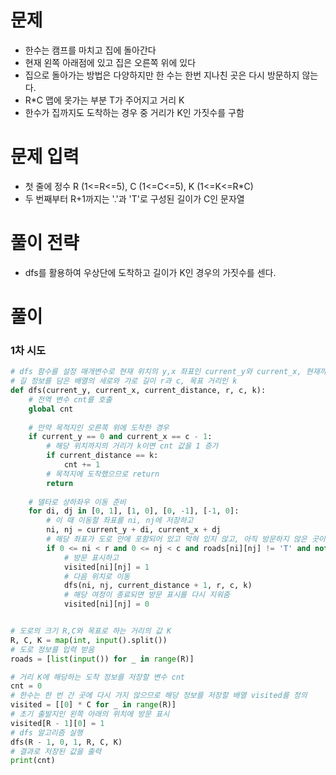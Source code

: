# 문제
* 한수는 캠프를 마치고 집에 돌아간다
* 현재 왼쪽 아래점에 있고 집은 오른쪽 위에 있다
* 집으로 돌아가는 방법은 다양하지만 한 수는 한번 지나친 곳은 다시 방문하지 않는다.
* R*C 맵에 못가는 부분 T가 주어지고 거리 K
* 한수가 집까지도 도착하는 경우 중 거리가 K인 가짓수를 구함
# 문제 입력
* 첫 줄에 정수 R (1<=R<=5), C (1<=C<=5), K (1<=K<=R*C)
* 두 번째부터 R+1까지는 '.'과 'T'로 구성된 길이가 C인 문자열
# 풀이 전략
* dfs를 활용하여 우상단에 도착하고 길이가 K인 경우의 가짓수를 센다.
# 풀이
### 1차 시도
```python
# dfs 함수를 설정 매개변수로 현재 위치의 y,x 좌표인 current_y와 current_x, 현재까지의 거리 current_distance
# 길 정보를 담은 배열의 세로와 가로 길이 r과 c, 목표 거리인 k
def dfs(current_y, current_x, current_distance, r, c, k):
    # 전역 변수 cnt를 호출
    global cnt
    
    # 만약 목적지인 오른쪽 위에 도착한 경우
    if current_y == 0 and current_x == c - 1:
        # 해당 위치까지의 거리가 k이면 cnt 값을 1 증가
        if current_distance == k:
            cnt += 1
        # 목적지에 도착했으므로 return
        return
    
    # 델타로 상하좌우 이동 준비
    for di, dj in [0, 1], [1, 0], [0, -1], [-1, 0]:
        # 이 때 이동할 좌표를 ni, nj에 저장하고
        ni, nj = current_y + di, current_x + dj
        # 해당 좌표가 도로 안에 포함되어 있고 막혀 있지 않고, 아직 방문하지 않은 곳이라면
        if 0 <= ni < r and 0 <= nj < c and roads[ni][nj] != 'T' and not visited[ni][nj]:
            # 방문 표시하고
            visited[ni][nj] = 1
            # 다음 위치로 이동
            dfs(ni, nj, current_distance + 1, r, c, k)
            # 해당 여정이 종료되면 방문 표시를 다시 지워줌
            visited[ni][nj] = 0


# 도로의 크기 R,C와 목표로 하는 거리의 값 K
R, C, K = map(int, input().split())
# 도로 정보를 입력 받음
roads = [list(input()) for _ in range(R)]

# 거리 K에 해당하는 도착 정보를 저장할 변수 cnt
cnt = 0
# 한수는 한 번 간 곳에 다시 가지 않으므로 해당 정보를 저장할 배열 visited를 정의
visited = [[0] * C for _ in range(R)]
# 초기 출발지인 왼쪽 아래의 위치에 방문 표시
visited[R - 1][0] = 1
# dfs 알고리즘 실행
dfs(R - 1, 0, 1, R, C, K)
# 결과로 저장된 값을 출력
print(cnt)
```